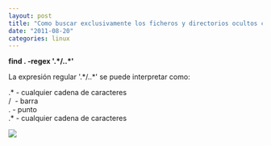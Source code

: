 ```yaml
---
layout: post
title: "Como buscar exclusivamente los ficheros y directorios ocultos con find"
date: "2011-08-20"
categories: linux
---
```


**find . -regex '.\*/..\*'**  
  
La expresión regular '.\*/..\*' se puede interpretar como:  
  
.\* - cualquier cadena de caracteres  
/  - barra  
. - punto  
.\* - cualquier cadena de caracteres

![](https://blogger.googleusercontent.com/tracker/3262098284547378612-5125099170294857299?l=tablondesastre.blogspot.com)
